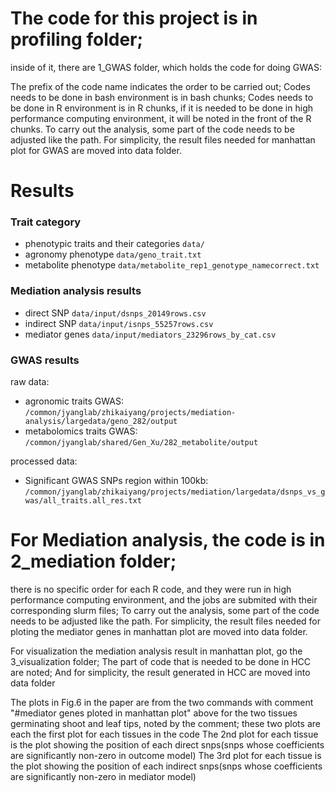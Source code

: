 # The code for this project is in profiling folder;

inside of it, there are 1_GWAS folder, which holds the code for doing GWAS:

The prefix of the code name indicates the order to be carried out;
Codes needs to be done in bash environment is in bash chunks;
Codes needs to be done in R environment is in R chunks, if it is needed to be done in high performance computing environment, it will be noted in the front of the R chunks.
To carry out the analysis, some part of the code needs to be adjusted like the path.
For simplicity, the result files needed for manhattan plot for GWAS are moved into data folder.


# Results

### Trait category

- phenotypic traits and their categories `data/`
- agronomy phenotype `data/geno_trait.txt`
- metabolite phenotype `data/metabolite_rep1_genotype_namecorrect.txt`

### Mediation analysis results

- direct SNP `data/input/dsnps_20149rows.csv`
- indirect SNP `data/input/isnps_55257rows.csv`
- mediator genes `data/input/mediators_23296rows_by_cat.csv`

### GWAS results
raw data:
- agronomic traits GWAS: `/common/jyanglab/zhikaiyang/projects/mediation-analysis/largedata/geno_282/output`
- metabolomics traits GWAS: `/common/jyanglab/shared/Gen_Xu/282_metabolite/output`

processed data:

- Significant GWAS SNPs region within 100kb: `/common/jyanglab/zhikaiyang/projects/mediation/largedata/dsnps_vs_gwas/all_traits.all_res.txt`

# For Mediation analysis, the code is in 2_mediation folder;

there is no specific order for each R code, and they were run in high performance computing environment, and the jobs are submited with their corresponding slurm files;
To carry out the analysis, some part of the code needs to be adjusted like the path.
For simplicity, the result files needed for ploting the mediator genes in manhattan plot are moved into data folder.


For visualization the mediation analysis result in manhattan plot, go the 3_visualization folder;
The part of code that is needed to be done in HCC are noted;
And for simplicity, the result generated in HCC are moved into data folder

The plots in Fig.6 in the paper are from the two commands with comment "#mediator genes ploted in manhattan plot" above for the two tissues germinating shoot and leaf tips, noted by the comment; these two plots are each the first plot for each tissues in the code
The 2nd plot for each tissue is the plot showing the position of each direct snps(snps whose coefficients are significantly non-zero in outcome model)
The 3rd plot for each tissue is the plot showing the position of each indirect snps(snps whose coefficients are significantly non-zero in mediator model) 




